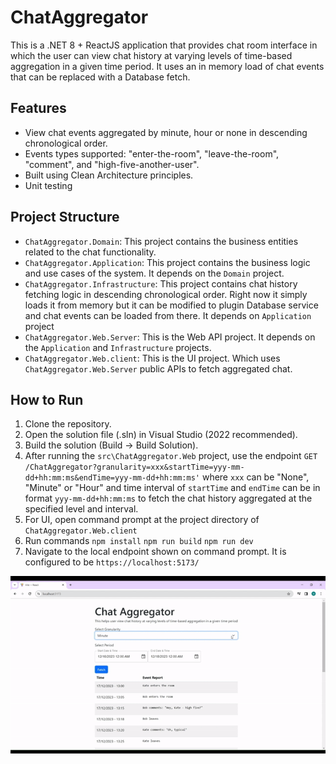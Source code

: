 # ChatAggregator

This is a .NET 8 + ReactJS application that provides chat room interface in which the user can view chat history at varying levels of time-based aggregation in a given time period. It uses an in memory load of chat events that can be replaced with a Database fetch.

## Features

- View chat events aggregated by minute, hour or none in descending chronological order.
- Events types supported: "enter-the-room", "leave-the-room", "comment", and "high-five-another-user".
- Built using Clean Architecture principles.
- Unit testing 

## Project Structure

- `ChatAggregator.Domain`: This project contains the business entities related to the chat functionality.
- `ChatAggregator.Application`: This project contains the business logic and use cases of the system. It depends on the `Domain` project.
- `ChatAggregator.Infrastructure`: This project contains chat history fetching logic in descending chronological order. Right now it simply loads it from memory but it can be modified to plugin Database service and chat events can be loaded from there. It depends on `Application` project
- `ChatAggregator.Web.Server`: This is the Web API project. It depends on the `Application` and `Infrastructure` projects.
- `ChatAggregator.Web.client`: This is the UI project. Which uses `ChatAggregator.Web.Server` public APIs to fetch aggregated chat. 

## How to Run

1. Clone the repository.
2. Open the solution file (.sln) in Visual Studio (2022 recommended).
3. Build the solution (Build -> Build Solution).
4. After running the `src\ChatAggregator.Web` project, use the endpoint `GET /ChatAggregator?granularity=xxx&startTime=yyy-mm-dd+hh:mm:ms&endTime=yyy-mm-dd+hh:mm:ms'` where `xxx` can be "None", "Minute" or "Hour" and time interval of `startTime` and `endTime` can be in format `yyy-mm-dd+hh:mm:ms` to fetch the chat history aggregated at the specified level and interval.
5. For UI, open command prompt at the project directory of `ChatAggregator.Web.client`
6. Run commands `npm install`
   `npm run build`
   `npm run dev` 
7. Navigate to the local endpoint shown on command prompt. It is configured to be `https://localhost:5173/`

![alt text](https://github.com/MehreenAli2696/PDChatAggregator/blob/main/Demo.gif)
